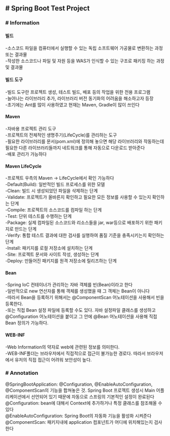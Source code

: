 <h2># Spring Boot Test Project</h2>

<h3># Information</h3>

<h4>빌드</h4>
-소스코드 파일을 컴퓨터에서 실행할 수 있는 독립 소프트웨어 가공물로 변환하는 과정 또는 결과물</br>
-작성한 소스코드나 파일 및 자원 등을 WAS가 인식할 수 있는 구조로 패키징 하는 과정 및 결과물

<h4>빌드 도구</h4>
-빌드 도구란 프로젝트 생성, 테스트 빌드, 배포 등의 작업을 위한 전용 프로그램</br>
-늘어나는 라이브러리 추가, 라이브러리 버전 동기화의 어려움을 해소하고자 등장</br>
-초기에는 Ant를 많이 사용하였고 현재는 Maven, Gradle이 많이 쓰인다</br>

<h4>Maven</h4>
-자바용 프로젝트 관리 도구</br>
-프로젝트의 전체적인 생명주기(LifeCycle)를 관리하는 도구</br>
-필요한 라이브러리를 문서(pom.xml)에 정의해 놓으면 해당 라이브러리와 작동하는데 필요한 다른 라이브러리들까지 네트워크를 통해 자동으로 다운로드 받아준다</br>
-배포 관리가 가능하다</br>

<h4>Maven LifeCycle</h4>
-프로젝트 우측의 Maven -> LifeCycle에서 확인 가능하다</br>
-Default(Build): 일반적인 빌드 프로세스를 위한 모델</br>
-Clean: 빌드 시 생성되었던 파일을 삭제하는 단계</br>
-Validate: 프로젝트가 올바른지 확인하고 필요한 모든 정보를 사용할 수 있는지 확인하는 단계</br>
-Compile: 프로젝트의 소스코드를 컴파일 하는 단계</br>
-Test: 단위 테스트를 수행하는 단계</br>
-Package: 실제 컴파일된 소스코드와 리소스들을 jar, war등으로 배포하기 위한 패키지로 만드는 단계</br>
-Verify: 통합 테스트 결과에 대한 검사를 실행하여 품질 기준을 충족시키는지 확인하는 단계</br>
-Install: 패키지를 로컬 저장소에 설치하는 단계</br>
-Site: 프로젝트 문서와 사이트 작성, 생성하는 단계</br>
-Deploy: 만들어진 패키지를 원격 저장소에 릴리즈하는 단계</br>

<h4>Bean</h4>
-Spring IoC 컨테이너가 관리하는 자바 객체를 빈(Bean)이라고 한다</br>
-일반적으로 new 연산자를 통해 객체를 생성했을 때 그 객체는 Bean이 아니다</br>
-따라서 Bean을 등록하기 위해서는 @ComponentScan 어노테이션을 사용해서 빈을 등록한다.</br>
-또는 직접 Bean 설정 파일에 등록할 수도 있다. 자바 설정파일 클래스를 생성하고 @Configuration 어노테이션을 붙이고 그 안에 @Bean 어노테이션을 사용해 직접 Bean 정의가 가능하다.</br>

<h4>WEB-INF</h4>
-Web Information의 약자로 web에 관련된 정보를 의미한다.</br>
-WEB-INF폴더는 브라우저에서 직접적으로 접근이 불가능한 경로다. 따라서 브라우저에서 유저의 직접 접근이 어려워 보안성이 높다.</br>

<h3># Annotation</h3>

@SpringBootApplication: @Configuration, @EnableAutoConfiguration, @ComponentScan의 기능을 합쳐놓은 것. Spring Boot 프로젝트 생성시 Main 어플리케이션에서 선언되어 있기 때문에 자동으로 스프링의 기본적인 설정이 완료된다</br>
@Configuration: bean에 대해서 Context에 추가하거나 특정 클래스를 참조해올 수 있다</br>
@EnableAutoConfiguration: Spring Boot의 자동화 기능을 활성화 시켜준다
@ComponentScan: 패키지내에 application 컴포넌트가 어디에 위치해있는지 검사한다









